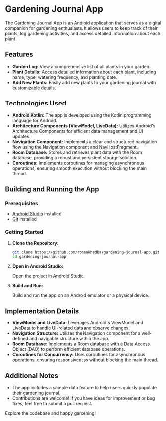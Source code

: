 # Gardening Journal App

The Gardening Journal App is an Android application that serves as a digital companion for gardening enthusiasts. It allows users to keep track of their plants, log gardening activities, and access detailed information about each plant.

## Features

- **Garden Log:** View a comprehensive list of all plants in your garden.
- **Plant Details:** Access detailed information about each plant, including name, type, watering frequency, and planting date.
- **Add New Plants:** Easily add new plants to your gardening journal with customizable details.

## Technologies Used

- **Android Kotlin:** The app is developed using the Kotlin programming language for Android.
- **Architecture Components (ViewModel, LiveData):** Utilizes Android's Architecture Components for efficient data management and UI updates.
- **Navigation Component:** Implements a clear and structured navigation flow using the Navigation component and NavHostFragment.
- **Room Database:** Stores and retrieves plant data with the Room database, providing a robust and persistent storage solution.
- **Coroutines:** Implements coroutines for managing asynchronous operations, ensuring smooth execution without blocking the main thread.

## Building and Running the App

### Prerequisites

- [Android Studio](https://developer.android.com/studio) installed
- [Git](https://git-scm.com/) installed

### Getting Started

1. **Clone the Repository:**

    ```bash
    git clone https://github.com/romankhadka/gardening-journal-app.git
    cd gardening-journal-app
    ```

2. **Open in Android Studio:**

    Open the project in Android Studio.

3. **Build and Run:**

    Build and run the app on an Android emulator or a physical device.

## Implementation Details

- **ViewModel and LiveData:** Leverages Android's ViewModel and LiveData to handle UI-related data and observe changes.
- **Navigation Structure:** Utilizes the Navigation component for a well-defined and navigable structure within the app.
- **Room Database:** Implements a Room database with a Data Access Object (DAO) to perform efficient database operations.
- **Coroutines for Concurrency:** Uses coroutines for asynchronous operations, ensuring responsiveness without blocking the main thread.

## Additional Notes

- The app includes a sample data feature to help users quickly populate their gardening journal.
- Contributions are welcome! If you have ideas for improvement or bug fixes, feel free to submit a pull request.

Explore the codebase and happy gardening!

